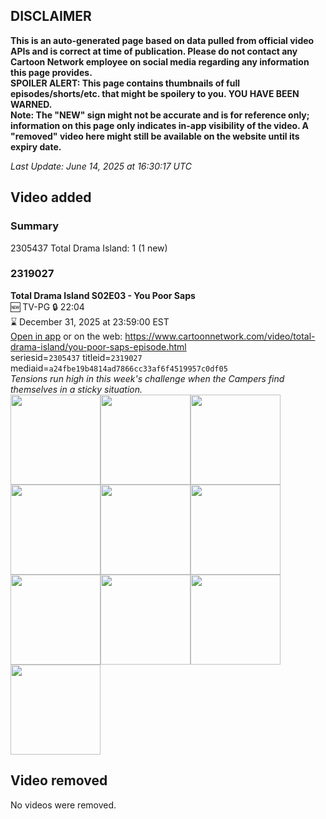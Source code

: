 ## DISCLAIMER
**This is an auto-generated page based on data pulled from official video APIs and is correct at time of publication. Please do not contact any Cartoon Network employee on social media regarding any information this page provides.**  
**SPOILER ALERT: This page contains thumbnails of full episodes/shorts/etc. that might be spoilery to you. YOU HAVE BEEN WARNED.**  
**Note: The "NEW" sign might not be accurate and is for reference only; information on this page only indicates in-app visibility of the video. A "removed" video here might still be available on the website until its expiry date.**  

_Last Update: June 14, 2025 at 16:30:17 UTC_
## Video added
### Summary
2305437 Total Drama Island: 1 (1 new)  
### 2319027
**Total Drama Island S02E03 - You Poor Saps**  
🆕 TV-PG 🔒 22:04  
⌛ December 31, 2025 at 23:59:00 EST  
[Open in app](https://cnvideo.sercomkc.org/redirector.html?type=cnapp&seriesid=2305437&titleid=2319027&mediaid=a24fbe19b4814ad7866cc33af6f4519957c0df05) or on the web: https://www.cartoonnetwork.com/video/total-drama-island/you-poor-saps-episode.html  
seriesid=`2305437` titleid=`2319027` mediaid=`a24fbe19b4814ad7866cc33af6f4519957c0df05`  
_Tensions run high in this week's challenge when the Campers find themselves in a sticky situation._  
<a href="https://s3.amazonaws.com/cartoonorchestrator/2319027_001_1280x720.jpg"><img src="https://s3.amazonaws.com/cartoonorchestrator/2319027_001_640x360.jpg" height="144px" /></a><a href="https://s3.amazonaws.com/cartoonorchestrator/2319027_002_1280x720.jpg"><img src="https://s3.amazonaws.com/cartoonorchestrator/2319027_002_640x360.jpg" height="144px" /></a><a href="https://s3.amazonaws.com/cartoonorchestrator/2319027_003_1280x720.jpg"><img src="https://s3.amazonaws.com/cartoonorchestrator/2319027_003_640x360.jpg" height="144px" /></a><a href="https://s3.amazonaws.com/cartoonorchestrator/2319027_004_1280x720.jpg"><img src="https://s3.amazonaws.com/cartoonorchestrator/2319027_004_640x360.jpg" height="144px" /></a><a href="https://s3.amazonaws.com/cartoonorchestrator/2319027_005_1280x720.jpg"><img src="https://s3.amazonaws.com/cartoonorchestrator/2319027_005_640x360.jpg" height="144px" /></a><a href="https://s3.amazonaws.com/cartoonorchestrator/2319027_006_1280x720.jpg"><img src="https://s3.amazonaws.com/cartoonorchestrator/2319027_006_640x360.jpg" height="144px" /></a><a href="https://s3.amazonaws.com/cartoonorchestrator/2319027_007_1280x720.jpg"><img src="https://s3.amazonaws.com/cartoonorchestrator/2319027_007_640x360.jpg" height="144px" /></a><a href="https://s3.amazonaws.com/cartoonorchestrator/2319027_008_1280x720.jpg"><img src="https://s3.amazonaws.com/cartoonorchestrator/2319027_008_640x360.jpg" height="144px" /></a><a href="https://s3.amazonaws.com/cartoonorchestrator/2319027_009_1280x720.jpg"><img src="https://s3.amazonaws.com/cartoonorchestrator/2319027_009_640x360.jpg" height="144px" /></a><a href="https://s3.amazonaws.com/cartoonorchestrator/2319027_010_1280x720.jpg"><img src="https://s3.amazonaws.com/cartoonorchestrator/2319027_010_640x360.jpg" height="144px" /></a>
## Video removed
No videos were removed.  
